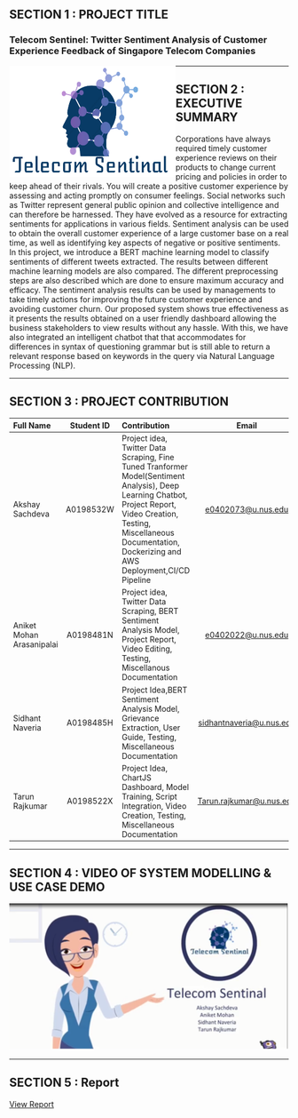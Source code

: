 ## SECTION 1 : PROJECT TITLE
### Telecom  Sentinel:  Twitter  Sentiment  Analysis  of  Customer  Experience Feedback  of  Singapore  Telecom  Companies
<p align="center"> <img src="https://github.com/Aksh97/Sentiment/blob/master/logo.png" width="300" height="200"
     style="float: left; margin-right: 0px; " ></p>


---
## SECTION 2 : EXECUTIVE SUMMARY


Corporations have always required timely customer experience reviews on their products to change current pricing and policies in order to keep ahead of their rivals. You will create a positive customer experience by assessing and acting promptly on consumer feelings. Social networks such as Twitter represent general public opinion and collective intelligence and can therefore be harnessed. They have evolved as a resource for extracting sentiments for applications in various fields. Sentiment analysis can be used to obtain the overall customer experience of a large customer base on a real time, as well as identifying key aspects of negative or positive sentiments. In this project, 
we introduce a BERT machine learning model to classify sentiments of different tweets extracted. 
The results between different machine learning models are also compared. 
The different preprocessing steps are also described which are done to
ensure maximum accuracy and efficacy. The sentiment analysis results can be used by managements to
take timely actions for improving the future customer experience and avoiding customer churn.
Our proposed system shows true effectiveness as it presents the results obtained on a user friendly dashboard allowing the business stakeholders to view results without any hassle. With this, we have also integrated an intelligent chatbot that that accommodates for differences in syntax of questioning grammar but is still able to return a relevant response based on keywords in the query via Natural Language Processing (NLP).


---
## SECTION 3 : PROJECT CONTRIBUTION


| Full Name | Student ID | Contribution | Email |
| :------------ |:---------------:|:------------ |:---------------:| 
| Akshay Sachdeva | A0198532W | Project idea, Twitter Data Scraping, Fine Tuned Tranformer Model(Sentiment Analysis), Deep Learning Chatbot, Project Report, Video Creation, Testing, Miscellaneous Documentation, Dockerizing and AWS Deployment,CI/CD Pipeline | e0402073@u.nus.edu |
| Aniket Mohan Arasanipalai | A0198481N | Project idea, Twitter Data Scraping, BERT Sentiment Analysis Model, Project Report, Video Editing, Testing, Miscellanous Documentation | e0402022@u.nus.edu |
| Sidhant Naveria |A0198485H | Project Idea,BERT Sentiment Analysis Model, Grievance Extraction, User Guide, Testing, Miscellaneous Documentation | sidhantnaveria@u.nus.edu|
| Tarun Rajkumar | A0198522X| Project Idea, ChartJS Dashboard, Model Training, Script Integration, Video Creation, Testing, Miscellaneous Documentation  |Tarun.rajkumar@u.nus.edu|


---
## SECTION 4 : VIDEO OF SYSTEM MODELLING & USE CASE DEMO


[![Demo Video](https://github.com/Aksh97/Sentiment/blob/master/Miscellaneous/screen.png)](https://youtu.be/dAP6SnTM71U)

---
## SECTION 5 : Report

[View Report](https://github.com/Aksh97/Sentiment/blob/master/Report/Telecom_Sentinel-Report.pdf)
